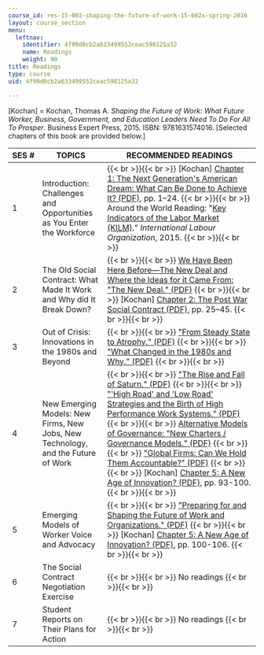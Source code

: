 ```yaml
---
course_id: res-15-003-shaping-the-future-of-work-15-662x-spring-2016
layout: course_section
menu:
  leftnav:
    identifier: 4f99d0cb2a633499552ceac598125a32
    name: Readings
    weight: 90
title: Readings
type: course
uid: 4f99d0cb2a633499552ceac598125a32

---
```


\[Kochan\] = Kochan, Thomas A. _Shaping the Future of Work: What Future Worker, Business, Government, and Education Leaders Need To Do For All To Prosper_. Business Expert Press, 2015. ISBN: 9781631574016. \[Selected chapters of this book are provided below.\]

| SES # | TOPICS | RECOMMENDED READINGS |
| --- | --- | --- |
| 1 | Introduction: Challenges and Opportunities as You Enter the Workforce |  {{< br >}}{{< br >}} \[Kochan\] [Chapter 1: The Next Generation's American Dream: What Can Be Done to Achieve It? (PDF)](/resources/res-15-003-shaping-the-future-of-work-15-662x-spring-2016/readings/MITRES_15_003S16_Chapter1.pdf), pp. 1–24. {{< br >}}{{< br >}} Around the World Reading: "[Key Indicators of the Labor Market (KILM)](http://www.ilo.org/global/about-the-ilo/newsroom/news/WCMS_423596/lang--en/index.htm)." _International Labour Organization_, 2015. {{< br >}}{{< br >}}  |
| 2 | The Old Social Contract: What Made It Work and Why did It Break Down? |  {{< br >}}{{< br >}} [We Have Been Here Before—The New Deal and Where the Ideas for it Came From: "The New Deal." (PDF)](/resources/res-15-003-shaping-the-future-of-work-15-662x-spring-2016/readings/MITRES_15_003S16_newdeal.pdf) {{< br >}}{{< br >}} \[Kochan\] [Chapter 2: The Post War Social Contract (PDF)](/resources/res-15-003-shaping-the-future-of-work-15-662x-spring-2016/readings/MITRES_15_003S16_Chapter2.pdf), pp. 25–45. {{< br >}}{{< br >}}  |
| 3 | Out of Crisis: Innovations in the 1980s and Beyond |  {{< br >}}{{< br >}} ["From Steady State to Atrophy." (PDF)](/resources/res-15-003-shaping-the-future-of-work-15-662x-spring-2016/readings/MITRES_15_003S16_atrophy.pdf) {{< br >}}{{< br >}} ["What Changed in the 1980s and Why." (PDF)](/resources/res-15-003-shaping-the-future-of-work-15-662x-spring-2016/readings/MITRES_15_003S16_1980s.pdf) {{< br >}}{{< br >}}  |
| 4 | New Emerging Models: New Firms, New Jobs, New Technology, and the Future of Work |  {{< br >}}{{< br >}} ["The Rise and Fall of Saturn." (PDF)](/resources/res-15-003-shaping-the-future-of-work-15-662x-spring-2016/readings/MITRES_15_003S16_saturn.pdf) {{< br >}}{{< br >}} ["'High Road' and 'Low Road' Strategies and the Birth of High Performance Work Systems." (PDF)](/resources/res-15-003-shaping-the-future-of-work-15-662x-spring-2016/readings/MITRES_15_003S16_worksys.pdf) {{< br >}}{{< br >}} [Alternative Models of Governance: "New Charters / Governance Models." (PDF)](/resources/res-15-003-shaping-the-future-of-work-15-662x-spring-2016/readings/MITRES_15_003S16_govnmdl.pdf) {{< br >}}{{< br >}} ["Global Firms: Can We Hold Them Accountable?" (PDF)](/resources/res-15-003-shaping-the-future-of-work-15-662x-spring-2016/readings/MITRES_15_003S16_global.pdf) {{< br >}}{{< br >}} \[Kochan\] [Chapter 5: A New Age of Innovation? (PDF)](/resources/res-15-003-shaping-the-future-of-work-15-662x-spring-2016/readings/MITRES_15_003S16_Chapter5.pdf), pp. 93-100. {{< br >}}{{< br >}}  |
| 5 | Emerging Models of Worker Voice and Advocacy |  {{< br >}}{{< br >}} ["Preparing for and Shaping the Future of Work and Organizations." (PDF)](/resources/res-15-003-shaping-the-future-of-work-15-662x-spring-2016/readings/MITRES_15_003S16_futurewrk.pdf) {{< br >}}{{< br >}} \[Kochan\] [Chapter 5: A New Age of Innovation? (PDF)](/resources/res-15-003-shaping-the-future-of-work-15-662x-spring-2016/readings/MITRES_15_003S16_pp100-106.pdf), pp. 100-106. {{< br >}}{{< br >}}  |
| 6 | The Social Contract Negotiation Exercise |  {{< br >}}{{< br >}} No readings {{< br >}}{{< br >}}  |
| 7 | Student Reports on Their Plans for Action |  {{< br >}}{{< br >}} No readings {{< br >}}{{< br >}}